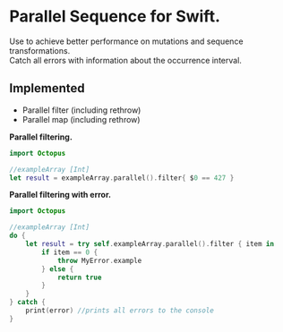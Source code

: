 # Parallel Sequence for Swift.

Use to achieve better performance on mutations and sequence transformations.  
Catch all errors with information about the occurrence interval.
## Implemented

- Parallel filter (including rethrow)
- Parallel map (including rethrow)

<b>Parallel filtering.</b>
```swift
import Octopus

//exampleArray [Int]
let result = exampleArray.parallel().filter{ $0 == 427 }

```

<b>Parallel filtering with error.</b>
```swift
import Octopus

//exampleArray [Int]
do {
    let result = try self.exampleArray.parallel().filter { item in
        if item == 0 {
            throw MyError.example
        } else {
            return true
        }
    }
} catch {
    print(error) //prints all errors to the console
}

```